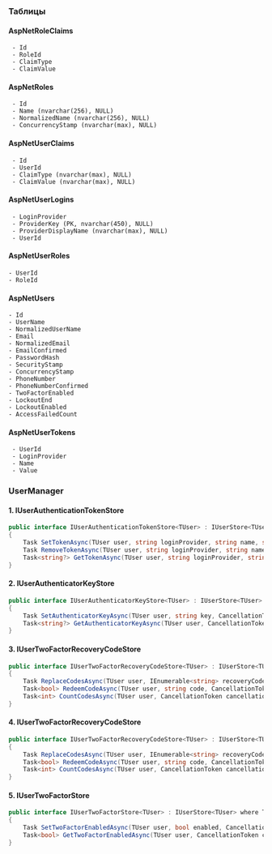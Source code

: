 ### Таблицы
#### AspNetRoleClaims
     - Id
     - RoleId
     - ClaimType
     - ClaimValue      
#### AspNetRoles
     - Id
     - Name (nvarchar(256), NULL)
     - NormalizedName (nvarchar(256), NULL)
     - ConcurrencyStamp (nvarchar(max), NULL)
#### AspNetUserClaims
     - Id
     - UserId
     - ClaimType (nvarchar(max), NULL)
     - ClaimValue (nvarchar(max), NULL)
#### AspNetUserLogins
     - LoginProvider
     - ProviderKey (PK, nvarchar(450), NULL)
     - ProviderDisplayName (nvarchar(max), NULL)
     - UserId
#### AspNetUserRoles
    - UserId
    - RoleId
#### AspNetUsers
    - Id
    - UserName
    - NormalizedUserName
    - Email
    - NormalizedEmail
    - EmailConfirmed
    - PasswordHash
    - SecurityStamp
    - ConcurrencyStamp
    - PhoneNumber
    - PhoneNumberConfirmed
    - TwoFactorEnabled
    - LockoutEnd
    - LockoutEnabled
    - AccessFailedCount
#### AspNetUserTokens
     - UserId
     - LoginProvider
     - Name
     - Value

### UserManager
#### 1. IUserAuthenticationTokenStore
```csharp
public interface IUserAuthenticationTokenStore<TUser> : IUserStore<TUser> where TUser : class
{
    Task SetTokenAsync(TUser user, string loginProvider, string name, string? value, CancellationToken cancellationToken);
    Task RemoveTokenAsync(TUser user, string loginProvider, string name, CancellationToken cancellationToken);
    Task<string?> GetTokenAsync(TUser user, string loginProvider, string name, CancellationToken cancellationToken);
}
```
#### 2. IUserAuthenticatorKeyStore
```csharp
public interface IUserAuthenticatorKeyStore<TUser> : IUserStore<TUser> where TUser : class
{
    Task SetAuthenticatorKeyAsync(TUser user, string key, CancellationToken cancellationToken);
    Task<string?> GetAuthenticatorKeyAsync(TUser user, CancellationToken cancellationToken);
}
```
#### 3. IUserTwoFactorRecoveryCodeStore
```csharp
public interface IUserTwoFactorRecoveryCodeStore<TUser> : IUserStore<TUser> where TUser : class
{
    Task ReplaceCodesAsync(TUser user, IEnumerable<string> recoveryCodes, CancellationToken cancellationToken);
    Task<bool> RedeemCodeAsync(TUser user, string code, CancellationToken cancellationToken);
    Task<int> CountCodesAsync(TUser user, CancellationToken cancellationToken);
}
```
#### 4. IUserTwoFactorRecoveryCodeStore
```csharp
public interface IUserTwoFactorRecoveryCodeStore<TUser> : IUserStore<TUser> where TUser : class
{
    Task ReplaceCodesAsync(TUser user, IEnumerable<string> recoveryCodes, CancellationToken cancellationToken);
    Task<bool> RedeemCodeAsync(TUser user, string code, CancellationToken cancellationToken);
    Task<int> CountCodesAsync(TUser user, CancellationToken cancellationToken);
}
```
#### 5. IUserTwoFactorStore
```csharp
public interface IUserTwoFactorStore<TUser> : IUserStore<TUser> where TUser : class
{
    Task SetTwoFactorEnabledAsync(TUser user, bool enabled, CancellationToken cancellationToken);
    Task<bool> GetTwoFactorEnabledAsync(TUser user, CancellationToken cancellationToken);
}
```
